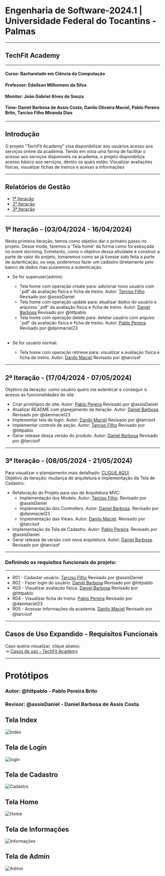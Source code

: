 # Engenharia de Software-2024.1 | Universidade Federal do Tocantins - Palmas

---
## TechFit Academy

---
#### Curso: Bacharelado em Ciência da Computação
#### Professor: Edeilson Milhomem da Silva
#### Monitor: João Gabriel Alves de Souza
#### Time: Daniel Barbosa de Assis Costa, Danilo Oliveira Maciel, Pablo Pereira Brito, Tarciso Filho Miranda Dias

---
## Introdução 

O projeto "TechFit Academy" visa disponibilizar aos usuários acesso aos serviços online da academia. Tendo em vista uma forma de facilitar o acesso aos serviços disponíveis na academia, o projeto disponibiliza acesso básico aos serviços, dentro os quais estão: Visualizar avaliações físicas, visualizar fichas de treinos e acesso a informações

---
## Relatórios de Gestão
- [1ª Iteração](Relatorios%20de%20Gestao/Relatórios%20de%20Gestão%20-%20Iteração%20%231.md)
- [2ª Iteração](Relatorios%20de%20Gestao/Relatórios%20de%20Gestão%20-%20Iteração%20%232.md)
- [3ª Iteração](Relatorios%20de%20Gestao/Relatórios%20de%20Gestão%20-%20Iteração%20%233.md)

---
## 1ª Iteração - (03/04/2024 - 16/04/2024)

Nesta primeira iteração, temos como objetivo dar o primeiro passo no projeto. Desse modo, faremos a 'Tela home' da forma como foi esboçada no event storming. Entretanto, como o objetivo dessa atividade é construir a parte de valor do projeto, tomaremos como se já tivesse sido feita a parte de autenticação, ou seja, poderemos fazer um cadastro diretamente pelo banco de dados mas pularemos a autenticação.

- Se for superuser(admin):
  - Tela home com operação create para: adicionar novo usuário com '.pdf' da avaliação física e ficha de treino. Autor: [Tarciso Filho](https://github.com/tarcisof) Revisado por @assisDaniel
  - Tela home com operação update para: atualizar dados do usuário e arquivos '.pdf' da avaliação física e ficha de treino. Autor: [Daniel Barbosa](https://github.com/assisDaniel) Revisado por @httpablo
  - Tela home com operação delete para: deletar usuário com arquivo '.pdf' da avaliação física e ficha de treino. Autor: [Pablo Pereira](https://github.com/httpablo) Revisado por @danmaciel23
  
  <br>
  
- Se for usuário normal:
  - Tela home com operação retrieve para: visualizar a avaliação física e ficha de treino. Autor: [Danilo Maciel](https://github.com/danmaciel23) Revisado por @tarcisof

---
## 2ª Iteração - (17/04/2024 - 07/05/2024)
Objetivo da iteração: como usuário quero me autenticar e conseguir o acesso às funcionalidades do site. <br>

- Criar protótipos do site. Autor: [Pablo Pereira](https://github.com/httpablo) Revisado por @assisDaniel
- Atualizar README com planejamento da iteração. Autor: [Daniel Barbosa](https://github.com/assisDaniel) Revisado por @danmaciel23
- Implementar tela de login. Autor: [Danilo Maciel](https://github.com/danmaciel23) Revisado por @tarcisof
- Implementar controle de seção. Autor: [Tarciso Filho](https://github.com/tarcisof) Revisado por @httpablo
- Gerar release dessa versão do produto. Autor: [Daniel Barbosa](https://github.com/assisDaniel) Revisado por @tarcisof

---
## 3ª Iteração - (08/05/2024 - 21/05/2024)
Para visualizar o planejamento mais detalhado: [CLIQUE AQUI](https://github.com/users/assisDaniel/projects/5)<br>
Objetivo da iteração: mudança de arquitetura e implementação da Tela de Cadastro. <br>

- Refatoração do Projeto para uso de Arquitetura MVC:
  - Implementação dos Models. Autor: [Tarciso Filho](https://github.com/tarcisof). Revisado por @assisDaniel
  - Implementação dos Controllers. Autor: [Daniel Barbosa](https://github.com/assisDaniel). Revisado por @danmaciel23
  - Implementação das Views. Autor: [Danilo Maciel](https://github.com/danmaciel23). Revisado por @tarcisof
- Implementação da Tela de Cadastro. Autor: [Pablo Pereira](https://github.com/httpablo). Revisado por @assisDaniel
- Gerar release da versão com nova arquitetura. Autor: [Daniel Barbosa](https://github.com/assisDaniel). Revisado por @tarcisof

---
### Definindo os requisitos funcionais do projeto:

---

 - R01 - Cadastar usuário. [Tarciso Filho](https://github.com/tarcisof) Revisado por @assisDaniel
 - R02 - Fazer login do usuário. [Daniel Barbosa](https://github.com/assisDaniel) Revisado por @httpablo
 - R03 - Visualizar avaliação física. [Daniel Barbosa](https://github.com/assisDaniel) Revisado por @httpablo
 - R04 - Visualizar ficha de treino. [Pablo Pereira](https://github.com/httpablo) Revisado por @danmaciel23
 - R05 - Acessar informações da academia. [Danilo Maciel](https://github.com/danmaciel23) Revisado por @tarcisof

---
## Casos de Uso Expandido - Requisitos Funcionais
Caso queira visualizar, clique abaixo: <br>
-> [Casos de uso - TechFit Academy](Casos%20de%20Uso/casosDeUso.md)

---

# **Protótipos**
### Autor: @httpablo - Pablo Pereira Brito
### Revisor: @assisDaniel - Daniel Barbosa de Assis Costa

## Tela Index
![Index](Prototipos/index.png)

## Tela de Login
![login](Prototipos/login.png)

## Tela de Cadastro
![Cadastro](Prototipos/cadastro.png)

## Tela Home
![Home](Prototipos/home.png)

## Tela de Informações
![Informações](Prototipos/informacoes.png)

## Tela de Admin
![Admin](Prototipos/admin.png)

